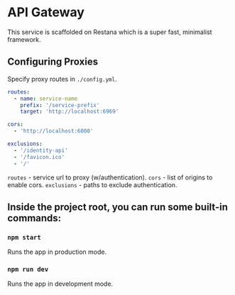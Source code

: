 # API Gateway

This service is scaffolded on Restana which is a super fast, minimalist framework.

## Configuring Proxies

Specify proxy routes in `./config.yml`.

```yaml
routes:
  - name: service-name
    prefix: '/service-prefix'
    target: 'http://localhost:6969'

cors:
  - 'http://localhost:6000'

exclusions:
  - '/identity-api'
  - '/favicon.ico'
  - '/'
```

`routes` - service url to proxy (w/authentication).
`cors` - list of origins to enable cors.
`exclusions` - paths to exclude authentication.

## Inside the project root, you can run some built-in commands:

### `npm start`

Runs the app in production mode.<br>

### `npm run dev`

Runs the app in development mode.<br>
